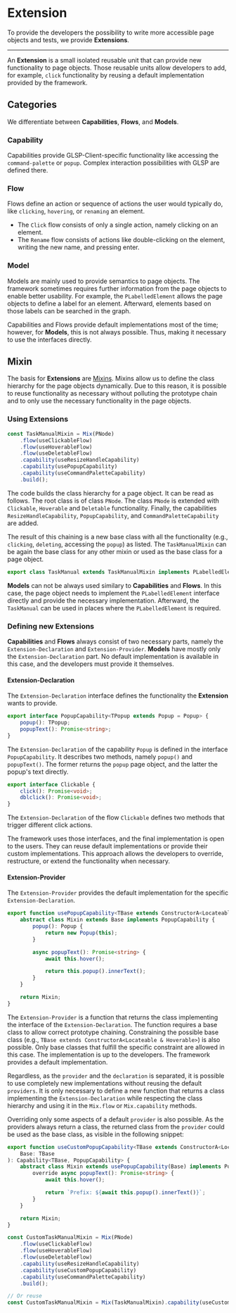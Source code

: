 # Extension

To provide the developers the possibility to write more accessible page objects and tests, we provide **Extensions**.

---

An **Extension** is a small isolated reusable unit that can provide new functionality to page objects. Those reusable units allow developers to add, for example, `click` functionality by reusing a default implementation provided by the framework.

## Categories

We differentiate between **Capabilities**, **Flows**, and **Models**.

### Capability

Capabilities provide GLSP-Client-specific functionality like accessing the `command-palette` or `popup`. Complex interaction possibilities with GLSP are defined there.

### Flow

Flows define an action or sequence of actions the user would typically do, like `clicking`, `hovering`, or `renaming` an element.

-   The `Click` flow consists of only a single action, namely clicking on an element.
-   The `Rename` flow consists of actions like double-clicking on the element, writing the new name, and pressing enter.

### Model

Models are mainly used to provide semantics to page objects. The framework sometimes requires further information from the page objects to enable better usability. For example, the `PLabelledElement` allows the page objects to define a label for an element. Afterward, elements based on those labels can be searched in the graph.

Capabilities and Flows provide default implementations most of the time; however, for **Models**, this is not always possible. Thus, making it necessary to use the interfaces directly.

## Mixin

The basis for **Extensions** are [Mixins](https://www.typescriptlang.org/docs/handbook/mixins.html). Mixins allow us to define the class hierarchy for the page objects dynamically. Due to this reason, it is possible to reuse functionality as necessary without polluting the prototype chain and to only use the necessary functionality in the page objects.

### Using Extensions

```ts
const TaskManualMixin = Mix(PNode)
    .flow(useClickableFlow)
    .flow(useHoverableFlow)
    .flow(useDeletableFlow)
    .capability(useResizeHandleCapability)
    .capability(usePopupCapability)
    .capability(useCommandPaletteCapability)
    .build();
```

The code builds the class hierarchy for a page object. It can be read as follows. The root class is of class `PNode`. The class `PNode` is extended with `Clickable`, `Hoverable` and `Deletable` functionality. Finally, the capabilities `ResizeHandleCapability`, `PopupCapability`, and `CommandPaletteCapability` are added.

The result of this chaining is a new base class with all the functionality (e.g., `clicking`, `deleting`, accessing the `popup`) as listed. The `TaskManualMixin` can be again the base class for any other mixin or used as the base class for a page object.

```ts
export class TaskManual extends TaskManualMixin implements PLabelledElement {...}
```

**Models** can not be always used similary to **Capabilities** and **Flows**. In this case, the page object needs to implement the `PLabelledElement` interface directly and provide the necessary implementation. Afterward, the `TaskManual` can be used in places where the `PLabelledElement` is required.

### Defining new Extensions

**Capabilities** and **Flows** always consist of two necessary parts, namely the `Extension-Declaration` and `Extension-Provider`. **Models** have mostly only the `Extension-Declaration` part. No default implementation is available in this case, and the developers must provide it themselves.

#### Extension-Declaration

The `Extension-Declaration` interface defines the functionality the **Extension** wants to provide.

```ts
export interface PopupCapability<TPopup extends Popup = Popup> {
    popup(): TPopup;
    popupText(): Promise<string>;
}
```

The `Extension-Declaration` of the capability `Popup` is defined in the interface `PopupCapability`. It describes two methods, namely `popup()` and `popupText()`. The former returns the `popup` page object, and the latter the popup's text directly.

```ts
export interface Clickable {
    click(): Promise<void>;
    dblclick(): Promise<void>;
}
```

The `Extension-Declaration` of the flow `Clickable` defines two methods that trigger different click actions.

The framework uses those interfaces, and the final implementation is open to the users. They can reuse default implementations or provide their custom implementations. This approach allows the developers to override, restructure, or extend the functionality when necessary.

#### Extension-Provider

The `Extension-Provider` provides the default implementation for the specific `Extension-Declaration`.

```ts
export function usePopupCapability<TBase extends ConstructorA<Locateable & Hoverable>>(Base: TBase): Capability<TBase, PopupCapability> {
    abstract class Mixin extends Base implements PopupCapability {
        popup(): Popup {
            return new Popup(this);
        }

        async popupText(): Promise<string> {
            await this.hover();

            return this.popup().innerText();
        }
    }

    return Mixin;
}
```

The `Extension-Provider` is a function that returns the class implementing the interface of the `Extension-Declaration`. The function requires a base class to allow correct prototype chaining. Constraining the possible base class (e.g., `TBase extends ConstructorA<Locateable & Hoverable>`) is also possible. Only base classes that fulfill the specific constraint are allowed in this case. The implementation is up to the developers. The framework provides a default implementation.

Regardless, as the `provider` and the `declaration` is separated, it is possible to use completely new implementations without reusing the default `providers`. It is only necessary to define a new function that returns a class implementing the `Extension-Declaration` while respecting the class hierarchy and using it in the `Mix.flow` or `Mix.capability` methods.

Overriding only some aspects of a default `provider` is also possible. As the providers always return a class, the returned class from the `provider` could be used as the base class, as visible in the following snippet:

```ts
export function useCustomPopupCapability<TBase extends ConstructorA<Locateable & Hoverable>>(
    Base: TBase
): Capability<TBase, PopupCapability> {
    abstract class Mixin extends usePopupCapability(Base) implements PopupCapability {
        override async popupText(): Promise<string> {
            await this.hover();

            return `Prefix: ${await this.popup().innerText()}`;
        }
    }

    return Mixin;
}

const CustomTaskManualMixin = Mix(PNode)
    .flow(useClickableFlow)
    .flow(useHoverableFlow)
    .flow(useDeletableFlow)
    .capability(useResizeHandleCapability)
    .capability(useCustomPopupCapability)
    .capability(useCommandPaletteCapability)
    .build();

// Or reuse
const CustomTaskManualMixin = Mix(TaskManualMixin).capability(useCustomPopupCapability).build();
```
